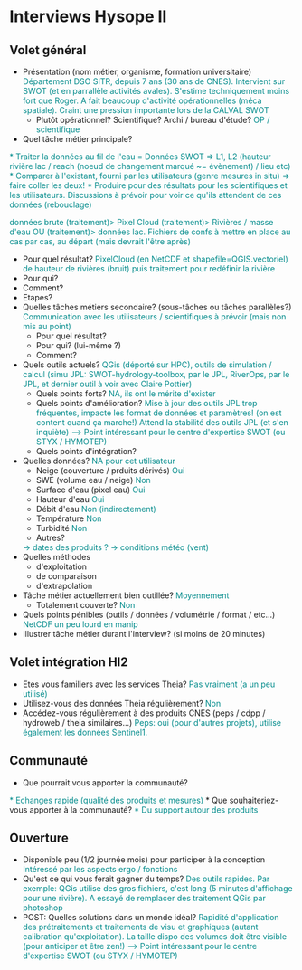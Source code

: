 # Interviews Hysope II

## Volet général

* Présentation (nom métier, organisme, formation universitaire)
<font color="darkcyan">Département DSO SITR, depuis 7 ans (30 ans de CNES). Intervient sur SWOT (et en parrallèle activités avales). S'estime techniquement moins fort que Roger. A fait beaucoup d'activité opérationnelles (méca spatiale). Craint une pression importante lors de la CALVAL SWOT</font>
  * Plutôt opérationnel? Scientifique? Archi / bureau d'étude?
  <font color="darkcyan">OP / scientifique</font>
* Quel tâche métier principale? 
<font color="darkcyan">
* Traiter la données au fil de l'eau = Données SWOT => L1, L2 (hauteur rivière lac / reach (noeud de changement marqué ~= évènement) / lieu etc)
* Comparer à l'existant, fourni par les utilisateurs (genre mesures in situ) => faire coller les deux!
* Produire pour des résultats pour les scientifiques et les utilisateurs. Discussions à prévoir pour voir ce qu'ils attendent de ces données (rebouclage)

données brute (traitement)> Pixel Cloud (traitement)> Rivières / masse d'eau OU (traitement)> données lac. Fichiers de confs à mettre en place au cas par cas, au départ (mais devrait l'être après)
</font>
  * Pour quel résultat?
  <font color="darkcyan">PixelCloud (en NetCDF et shapefile=QGIS.vectoriel) de hauteur de rivières (bruit) puis traitement pour redéfinir la rivière</font>
  * Pour qui?
  <font color="darkcyan"></font>
  * Comment?
  <font color="darkcyan"></font>
  * Etapes?
  <font color="darkcyan"></font>
* Quelles tâches métiers secondaire? (sous-tâches ou tâches parallèles?)
<font color="darkcyan">Communication avec les utilisateurs / scientifiques à prévoir (mais non mis au point)</font>
  * Pour quel résultat?
  <font color="darkcyan"></font>
  * Pour qui? (lui-même ?)
  <font color="darkcyan"></font>
  * Comment?
  <font color="darkcyan"></font>
* Quels outils actuels?
<font color="darkcyan">QGis (déporté sur HPC), outils de simulation / calcul (simu JPL: SWOT-hydrology-toolbox, par le JPL, RiverOps, par le JPL, et dernier outil à voir avec Claire Pottier)</font>
  * Quels points forts?
  <font color="darkcyan">NA, ils ont le mérite d'exister</font>
  * Quels points d'amélioration?
  <font color="darkcyan">Mise à jour des outils JPL trop fréquentes, impacte les format de données et paramètres! (on est content quand ça marche!) Attend la stabilité des outils JPL (et s'en inquiète) --> Point intéressant pour le centre d'expertise SWOT (ou STYX / HYMOTEP)</font>
  * Quels points d'intégration?
  <font color="darkcyan"></font>
* Quelles données? 
<font color="darkcyan">NA pour cet utilisateur</font>
  * Neige (couverture / prduits dérivés)
  <font color="darkcyan">Oui</font>
  * SWE (volume eau / neige)
  <font color="darkcyan">Non</font>
  * Surface d'eau (pixel eau)
  <font color="darkcyan">Oui</font>
  * Hauteur d'eau
  <font color="darkcyan">Oui</font>
  * Débit d'eau
  <font color="darkcyan">Non (indirectement)</font>
  * Température
  <font color="darkcyan">Non</font>
  * Turbidité
  <font color="darkcyan">Non</font>
  * Autres?
  <font color="darkcyan">
    -> dates des produits <span color="red">? </span>
    -> conditions météo (vent)
  </font>
* Quelles méthodes
  * d'exploitation
  <font color="darkcyan"></font>
  * de comparaison
  <font color="darkcyan"></font>
  * d'extrapolation
  <font color="darkcyan"></font>
* Tâche métier actuellement bien outillée?
<font color="darkcyan">Moyennement</font>
  * Totalement couverte?
  <font color="darkcyan">Non</font>
* Quels points pénibles (outils / données / volumétrie / format / etc...)
<font color="darkcyan">NetCDF un peu lourd en manip</font>
* Illustrer tâche métier durant l'interview? (si moins de 20 minutes)
<font color="darkcyan"></font>

## Volet intégration HI2

* Etes vous familiers avec les services Theia?
<font color="darkcyan">Pas vraiment (a un peu utilisé)</font>
* Utilisez-vous des données Theia régulièrement?
<font color="darkcyan">Non</font>
* Accédez-vous régulièrement à des produits CNES (peps / cdpp / hydroweb / theia similaires...)
<font color="darkcyan">Peps: oui (pour d'autres projets), utilise également les données Sentinel1.</font>

## Communauté

* Que pourrait vous apporter la communauté?
<font color="darkcyan">
* Echanges rapide (qualité des produits et mesures)
</font>
* Que souhaiteriez-vous apporter à la communauté?
<font color="darkcyan">
* Du support autour des produits
</font>

## Ouverture

* Disponible peu (1/2 journée mois) pour participer à la conception
<font color="darkcyan">Intéressé par les aspects ergo / fonctions</font>
* Qu'est ce qui vous ferait gagner du temps?
<font color="darkcyan">Des outils rapides. Par exemple: QGis utilise des gros fichiers, c'est long (5 minutes d'affichage pour une rivière). A essayé de remplacer des traitement QGis par photoshop</font>
* POST: Quelles solutions dans un monde idéal?
<font color="darkcyan">Rapidité d'application des prétraitements et traitements de visu et graphiques (autant calibration qu'exploitation). La taille dispo des volumes doit être visible (pour anticiper et être zen!) --> Point intéressant pour le centre d'expertise SWOT (ou STYX / HYMOTEP) </font>


